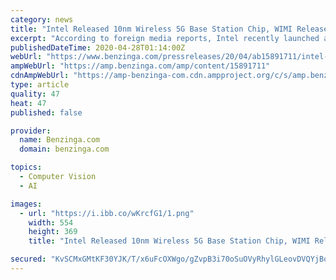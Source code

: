 ```yaml
---
category: news
title: "Intel Released 10nm Wireless 5G Base Station Chip, WIMI Releases AR + AI Vision Cloud Services"
excerpt: "According to foreign media reports, Intel recently launched a series of software and hardware products, including a 10nm process of wireless 5G base station chip –"
publishedDateTime: 2020-04-28T01:14:00Z
webUrl: "https://www.benzinga.com/pressreleases/20/04/ab15891711/intel-released-10nm-wireless-5g-base-station-chip-wimi-releases-ar-ai-vision-cloud-services"
ampWebUrl: "https://amp.benzinga.com/amp/content/15891711"
cdnAmpWebUrl: "https://amp-benzinga-com.cdn.ampproject.org/c/s/amp.benzinga.com/amp/content/15891711"
type: article
quality: 47
heat: 47
published: false

provider:
  name: Benzinga.com
  domain: benzinga.com

topics:
  - Computer Vision
  - AI

images:
  - url: "https://i.ibb.co/wKrcfG1/1.png"
    width: 554
    height: 369
    title: "Intel Released 10nm Wireless 5G Base Station Chip, WIMI Releases AR + AI Vision Cloud Services"

secured: "KvSCMxGMtKF30YJK/T/x6uFcOXWgo/gZvpB3i70oSuOVyRhylGLeovDVQYjBqJvQ5fugmAoHcskd9C+3GMtvp5/DZJMQ9UNMPWI9Q8O0qZr8z8eMts15wS0ov3LodN7yrPYkg7PF5+1WwLVW2xTFBtJOf0WgqLevdpaDEF/RZVgnZvC9W0nyjG0YF4xAOMWSN2A9e5sh4ved3HomYjf3uqljW+GcuKOyuWms09IC+VmPNIobv/zW4oXbB/hxD7YAtjR8q8lhjASLgBsbLfg/H8nDb4Dcb+kQfgrD7xRLoJaeTec7c2X7fWeukgVZBS/V;Ew96Fq+Tsb/6HwlziFdpbg=="
---
```


